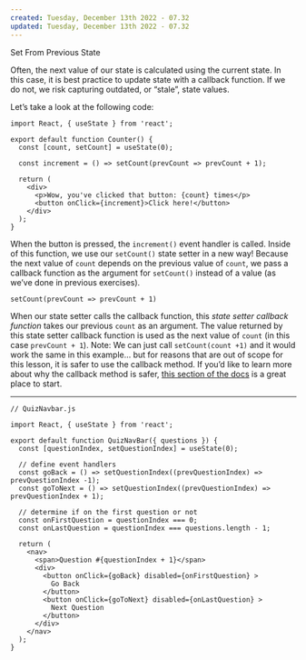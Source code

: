 ```yaml
---
created: Tuesday, December 13th 2022 - 07.32
updated: Tuesday, December 13th 2022 - 07.32
---
```

Set From Previous State

Often, the next value of our state is calculated using the current state. In this case, it is best practice to update state with a callback function. If we do not, we risk capturing outdated, or “stale”, state values.

Let’s take a look at the following code:

```JSX
import React, { useState } from 'react';
 
export default function Counter() {
  const [count, setCount] = useState(0);
 
  const increment = () => setCount(prevCount => prevCount + 1);
 
  return (
    <div>
      <p>Wow, you've clicked that button: {count} times</p>
      <button onClick={increment}>Click here!</button>
    </div>
  );
}
```

When the button is pressed, the `increment()` event handler is called. Inside of this function, we use our `setCount()` state setter in a new way! Because the next value of `count` depends on the previous value of `count`, we pass a callback function as the argument for `setCount()` instead of a value (as we’ve done in previous exercises).

```JSX
setCount(prevCount => prevCount + 1)
```

When our state setter calls the callback function, this _state setter callback function_ takes our previous `count` as an argument. The value returned by this state setter callback function is used as the next value of `count` (in this case `prevCount + 1`). Note: We can just call `setCount(count +1)` and it would work the same in this example… but for reasons that are out of scope for this lesson, it is safer to use the callback method. If you’d like to learn more about why the callback method is safer, [this section of the docs](https://reactjs.org/docs/react-component.html#setstate) is a great place to start.

---

```JSX
// QuizNavbar.js

import React, { useState } from 'react';

export default function QuizNavBar({ questions }) {
  const [questionIndex, setQuestionIndex] = useState(0);

  // define event handlers 
  const goBack = () => setQuestionIndex((prevQuestionIndex) => prevQuestionIndex -1);
  const goToNext = () => setQuestionIndex((prevQuestionIndex) => prevQuestionIndex + 1);

  // determine if on the first question or not 
  const onFirstQuestion = questionIndex === 0;
  const onLastQuestion = questionIndex === questions.length - 1;

  return (
    <nav>
      <span>Question #{questionIndex + 1}</span>
      <div>
        <button onClick={goBack} disabled={onFirstQuestion} >
          Go Back
        </button>
        <button onClick={goToNext} disabled={onLastQuestion} >
          Next Question
        </button>
      </div>
    </nav>
  );
}
```
